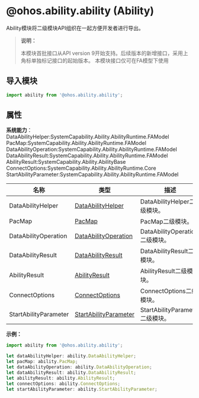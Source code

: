 # @ohos.ability.ability (Ability)

Ability模块将二级模块API组织在一起方便开发者进行导出。

> **说明：**
> 
> 本模块首批接口从API version 9开始支持。后续版本的新增接口，采用上角标单独标记接口的起始版本。
> 本模块接口仅可在FA模型下使用

## 导入模块

```ts
import ability from '@ohos.ability.ability';
```

## 属性

**系统能力**：
DataAbilityHelper:SystemCapability.Ability.AbilityRuntime.FAModel
PacMap:SystemCapability.Ability.AbilityRuntime.FAModel
DataAbilityOperation:SystemCapability.Ability.AbilityRuntime.FAModel
DataAbilityResult:SystemCapability.Ability.AbilityRuntime.FAModel
AbilityResult:SystemCapability.Ability.AbilityBase
ConnectOptions:SystemCapability.Ability.AbilityRuntime.Core
StartAbilityParameter:SystemCapability.Ability.AbilityRuntime.FAModel

| 名称         | 类型                 | 描述                                                         |
| ----------- | -------------------- | ------------------------------------------------------------ |
| DataAbilityHelper    | [DataAbilityHelper](js-apis-inner-ability-dataAbilityHelper.md)               | DataAbilityHelper二级模块。                                |
| PacMap   | [PacMap](js-apis-inner-ability-dataAbilityHelper.md#pacmap)               | PacMap二级模块。 |
| DataAbilityOperation   | [DataAbilityOperation](js-apis-inner-ability-dataAbilityOperation.md)               | DataAbilityOperation二级模块。 |
| DataAbilityResult   | [DataAbilityResult](js-apis-inner-ability-dataAbilityResult.md)               | DataAbilityResult二级模块。 |
| AbilityResult   | [AbilityResult](js-apis-inner-ability-abilityResult.md)               | AbilityResult二级模块。 |
| ConnectOptions   | [ConnectOptions](js-apis-inner-ability-connectOptions.md)               | ConnectOptions二级模块。 |
| StartAbilityParameter   | [StartAbilityParameter](js-apis-inner-ability-startAbilityParameter.md)               | StartAbilityParameter二级模块。 |

**示例：**
```ts
import ability from '@ohos.ability.ability';

let dataAbilityHelper: ability.DataAbilityHelper;
let pacMap: ability.PacMap;
let dataAbilityOperation: ability.DataAbilityOperation;
let dataAbilityResult: ability.DataAbilityResult;
let abilityResult: ability.AbilityResult;
let connectOptions: ability.ConnectOptions;  
let startAbilityParameter: ability.StartAbilityParameter;
```